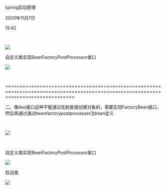 spring启动原理

2020年11月7日

15:42

 

![](000_spring启动原理_000.png)

自定义类实现BeanFactoryPostProcessor接口

![](000_spring启动原理_001.png)

 

====================================================================================================================================

二。像dao接口这种不能通过反射直接创建对象的，需要实现FactoryBean接口，然后再通过通过beanfactorypostprocesser注bean定义

 

![](000_spring启动原理_002.png)

 

自定义类实现BeanFactoryPostProcessor接口

![](000_spring启动原理_003.png)

启动类

![](000_spring启动原理_004.png)

 

